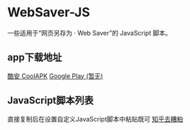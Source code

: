 # WebSaver-JS
一些适用于“网页另存为 · Web Saver”的 JavaScript 脚本。
## app下载地址
[酷安 CoolAPK](https://www.coolapk.com/apk/com.yl.fadr.websaver)
[Google Play (暂无)]()
## JavaScript脚本列表
直接复制后在设置自定义JavaScript脚本中粘贴既可
[知乎去糟粕](https://github.com/FaDrYL/WebSaver-JS/blob/master/Script_noDescription/clear_zhihu.js)
